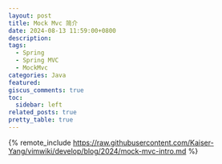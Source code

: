```yaml
---
layout: post
title: Mock Mvc 简介
date: 2024-08-13 11:59:00+0800
description:
tags:
  - Spring
  - Spring MVC
  - MockMvc
categories: Java
featured:
giscus_comments: true
toc:
  sidebar: left
related_posts: true
pretty_table: true
---
```


{% remote_include https://raw.githubusercontent.com/Kaiser-Yang/vimwiki/develop/blog/2024/mock-mvc-intro.md %}
